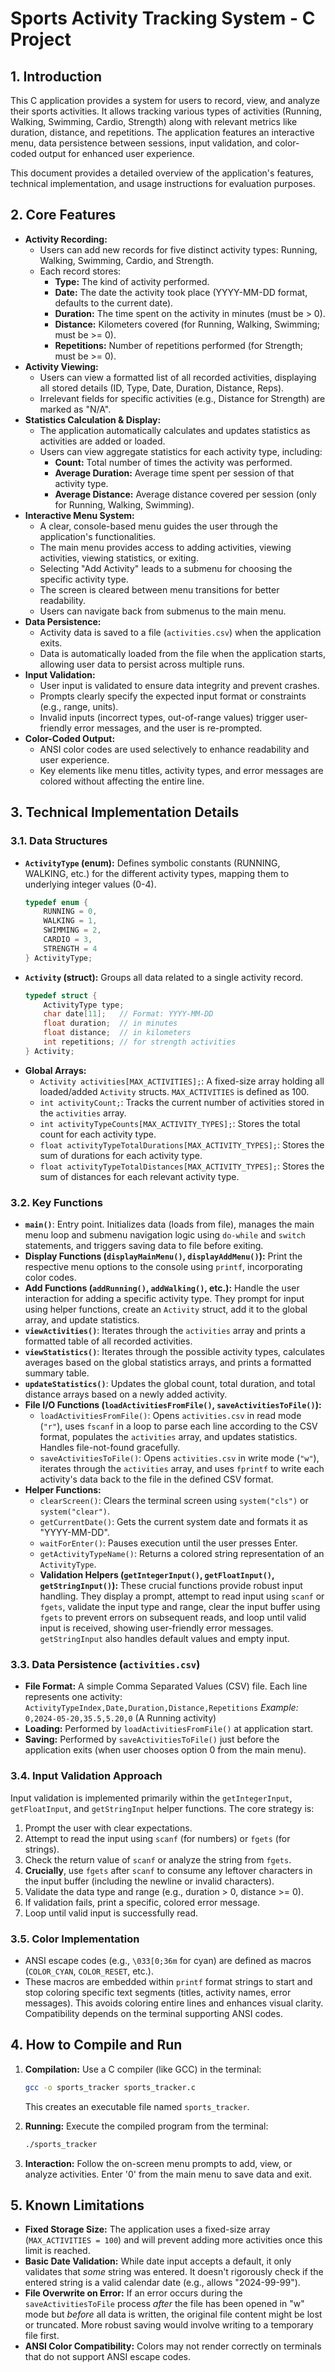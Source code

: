 # Sports Activity Tracking System - C Project

## 1. Introduction

This C application provides a system for users to record, view, and analyze their sports activities. It allows tracking various types of activities (Running, Walking, Swimming, Cardio, Strength) along with relevant metrics like duration, distance, and repetitions. The application features an interactive menu, data persistence between sessions, input validation, and color-coded output for enhanced user experience.

This document provides a detailed overview of the application's features, technical implementation, and usage instructions for evaluation purposes.

## 2. Core Features

*   **Activity Recording:**
    *   Users can add new records for five distinct activity types: Running, Walking, Swimming, Cardio, and Strength.
    *   Each record stores:
        *   **Type:** The kind of activity performed.
        *   **Date:** The date the activity took place (YYYY-MM-DD format, defaults to the current date).
        *   **Duration:** The time spent on the activity in minutes (must be > 0).
        *   **Distance:** Kilometers covered (for Running, Walking, Swimming; must be >= 0).
        *   **Repetitions:** Number of repetitions performed (for Strength; must be >= 0).
*   **Activity Viewing:**
    *   Users can view a formatted list of all recorded activities, displaying all stored details (ID, Type, Date, Duration, Distance, Reps).
    *   Irrelevant fields for specific activities (e.g., Distance for Strength) are marked as "N/A".
*   **Statistics Calculation & Display:**
    *   The application automatically calculates and updates statistics as activities are added or loaded.
    *   Users can view aggregate statistics for each activity type, including:
        *   **Count:** Total number of times the activity was performed.
        *   **Average Duration:** Average time spent per session of that activity type.
        *   **Average Distance:** Average distance covered per session (only for Running, Walking, Swimming).
*   **Interactive Menu System:**
    *   A clear, console-based menu guides the user through the application's functionalities.
    *   The main menu provides access to adding activities, viewing activities, viewing statistics, or exiting.
    *   Selecting "Add Activity" leads to a submenu for choosing the specific activity type.
    *   The screen is cleared between menu transitions for better readability.
    *   Users can navigate back from submenus to the main menu.
*   **Data Persistence:**
    *   Activity data is saved to a file (`activities.csv`) when the application exits.
    *   Data is automatically loaded from the file when the application starts, allowing user data to persist across multiple runs.
*   **Input Validation:**
    *   User input is validated to ensure data integrity and prevent crashes.
    *   Prompts clearly specify the expected input format or constraints (e.g., range, units).
    *   Invalid inputs (incorrect types, out-of-range values) trigger user-friendly error messages, and the user is re-prompted.
*   **Color-Coded Output:**
    *   ANSI color codes are used selectively to enhance readability and user experience.
    *   Key elements like menu titles, activity types, and error messages are colored without affecting the entire line.

## 3. Technical Implementation Details

### 3.1. Data Structures

*   **`ActivityType` (enum):** Defines symbolic constants (RUNNING, WALKING, etc.) for the different activity types, mapping them to underlying integer values (0-4).
    ```c
    typedef enum {
        RUNNING = 0,
        WALKING = 1,
        SWIMMING = 2,
        CARDIO = 3,
        STRENGTH = 4
    } ActivityType;
    ```
*   **`Activity` (struct):** Groups all data related to a single activity record.
    ```c
    typedef struct {
        ActivityType type;
        char date[11];   // Format: YYYY-MM-DD
        float duration;  // in minutes
        float distance;  // in kilometers
        int repetitions; // for strength activities
    } Activity;
    ```
*   **Global Arrays:**
    *   `Activity activities[MAX_ACTIVITIES];`: A fixed-size array holding all loaded/added `Activity` structs. `MAX_ACTIVITIES` is defined as 100.
    *   `int activityCount;`: Tracks the current number of activities stored in the `activities` array.
    *   `int activityTypeCounts[MAX_ACTIVITY_TYPES];`: Stores the total count for each activity type.
    *   `float activityTypeTotalDurations[MAX_ACTIVITY_TYPES];`: Stores the sum of durations for each activity type.
    *   `float activityTypeTotalDistances[MAX_ACTIVITY_TYPES];`: Stores the sum of distances for each relevant activity type.

### 3.2. Key Functions

*   **`main()`**: Entry point. Initializes data (loads from file), manages the main menu loop and submenu navigation logic using `do-while` and `switch` statements, and triggers saving data to file before exiting.
*   **Display Functions (`displayMainMenu()`, `displayAddMenu()`):** Print the respective menu options to the console using `printf`, incorporating color codes.
*   **Add Functions (`addRunning()`, `addWalking()`, etc.):** Handle the user interaction for adding a specific activity type. They prompt for input using helper functions, create an `Activity` struct, add it to the global array, and update statistics.
*   **`viewActivities()`**: Iterates through the `activities` array and prints a formatted table of all recorded activities.
*   **`viewStatistics()`**: Iterates through the possible activity types, calculates averages based on the global statistics arrays, and prints a formatted summary table.
*   **`updateStatistics()`**: Updates the global count, total duration, and total distance arrays based on a newly added activity.
*   **File I/O Functions (`loadActivitiesFromFile()`, `saveActivitiesToFile()`):**
    *   `loadActivitiesFromFile()`: Opens `activities.csv` in read mode (`"r"`), uses `fscanf` in a loop to parse each line according to the CSV format, populates the `activities` array, and updates statistics. Handles file-not-found gracefully.
    *   `saveActivitiesToFile()`: Opens `activities.csv` in write mode (`"w"`), iterates through the `activities` array, and uses `fprintf` to write each activity's data back to the file in the defined CSV format.
*   **Helper Functions:**
    *   `clearScreen()`: Clears the terminal screen using `system("cls")` or `system("clear")`.
    *   `getCurrentDate()`: Gets the current system date and formats it as "YYYY-MM-DD".
    *   `waitForEnter()`: Pauses execution until the user presses Enter.
    *   `getActivityTypeName()`: Returns a colored string representation of an `ActivityType`.
    *   **Validation Helpers (`getIntegerInput()`, `getFloatInput()`, `getStringInput()`):** These crucial functions provide robust input handling. They display a prompt, attempt to read input using `scanf` or `fgets`, validate the input type and range, clear the input buffer using `fgets` to prevent errors on subsequent reads, and loop until valid input is received, showing user-friendly error messages. `getStringInput` also handles default values and empty input.

### 3.3. Data Persistence (`activities.csv`)

*   **File Format:** A simple Comma Separated Values (CSV) file. Each line represents one activity:
    `ActivityTypeIndex,Date,Duration,Distance,Repetitions`
    *Example:* `0,2024-05-20,35.5,5.20,0` (A Running activity)
*   **Loading:** Performed by `loadActivitiesFromFile()` at application start.
*   **Saving:** Performed by `saveActivitiesToFile()` just before the application exits (when user chooses option 0 from the main menu).

### 3.4. Input Validation Approach

Input validation is implemented primarily within the `getIntegerInput`, `getFloatInput`, and `getStringInput` helper functions. The core strategy is:
1.  Prompt the user with clear expectations.
2.  Attempt to read the input using `scanf` (for numbers) or `fgets` (for strings).
3.  Check the return value of `scanf` or analyze the string from `fgets`.
4.  **Crucially**, use `fgets` after `scanf` to consume any leftover characters in the input buffer (including the newline or invalid characters).
5.  Validate the data type and range (e.g., duration > 0, distance >= 0).
6.  If validation fails, print a specific, colored error message.
7.  Loop until valid input is successfully read.

### 3.5. Color Implementation

*   ANSI escape codes (e.g., `\033[0;36m` for cyan) are defined as macros (`COLOR_CYAN`, `COLOR_RESET`, etc.).
*   These macros are embedded within `printf` format strings to start and stop coloring specific text segments (titles, activity names, error messages). This avoids coloring entire lines and enhances visual clarity. Compatibility depends on the terminal supporting ANSI codes.

## 4. How to Compile and Run

1.  **Compilation:** Use a C compiler (like GCC) in the terminal:
    ```bash
    gcc -o sports_tracker sports_tracker.c
    ```
    This creates an executable file named `sports_tracker`.

2.  **Running:** Execute the compiled program from the terminal:
    ```bash
    ./sports_tracker
    ```

3.  **Interaction:** Follow the on-screen menu prompts to add, view, or analyze activities. Enter '0' from the main menu to save data and exit.

## 5. Known Limitations

*   **Fixed Storage Size:** The application uses a fixed-size array (`MAX_ACTIVITIES = 100`) and will prevent adding more activities once this limit is reached.
*   **Basic Date Validation:** While date input accepts a default, it only validates that *some* string was entered. It doesn't rigorously check if the entered string is a valid calendar date (e.g., allows "2024-99-99").
*   **File Overwrite on Error:** If an error occurs during the `saveActivitiesToFile` process *after* the file has been opened in "w" mode but *before* all data is written, the original file content might be lost or truncated. More robust saving would involve writing to a temporary file first.
*   **ANSI Color Compatibility:** Colors may not render correctly on terminals that do not support ANSI escape codes.

